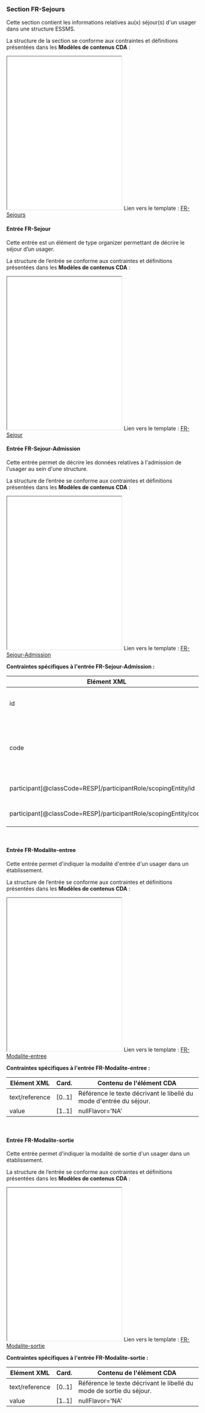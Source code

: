 ### Section FR-Sejours

Cette section contient les informations relatives au(x) séjour(s) d'un usager dans une structure ESSMS.

La structure de la section se conforme aux contraintes et définitions présentées dans les **Modèles de contenus CDA** :

<iframe src="./cda/TDDUI-html/tmp-1.2.250.1.213.1.1.2.249-DYNAMIC.html" height="400" name="FR-Sejours" sandbox="allow-same-origin allow-scripts"></iframe>
Lien vers le template : <a href="./cda/TDDUI-html/tmp-1.2.250.1.213.1.1.2.249-DYNAMIC.html" target="_blank">FR-Sejours</a>

<br>

#### Entrée FR-Sejour

Cette entrée est un élément de type organizer permettant de décrire le séjour d’un usager.

La structure de l’entrée se conforme aux contraintes et définitions présentées dans les **Modèles de contenus CDA** :

<iframe src="./cda/TDDUI-html/tmp-1.2.250.1.213.1.1.3.219-DYNAMIC.html" height="400" name="FR-Sejour" sandbox="allow-same-origin allow-scripts"></iframe>
Lien vers le template : <a href="./cda/TDDUI-html/tmp-1.2.250.1.213.1.1.3.219-DYNAMIC.html" target="_blank">FR-Sejour</a>

<br>

#### Entrée FR-Sejour-Admission

Cette entrée permet de décrire les données relatives à l'admission de l'usager au sein d'une structure.

La structure de l’entrée se conforme aux contraintes et définitions présentées dans les **Modèles de contenus CDA** :

<iframe src="./cda/TDDUI-html/tmp-1.2.250.1.213.1.1.3.218-DYNAMIC.html" height="400" name="FR-Sejour-Admission" sandbox="allow-same-origin allow-scripts"></iframe>
Lien vers le template : <a href="./cda/TDDUI-html/tmp-1.2.250.1.213.1.1.3.218-DYNAMIC.html" target="_blank">FR-Sejour-Admission</a>

**Contraintes spécifiques à l'entrée FR-Sejour-Admission :**

<table id="sejourAdmission">
    <thead>
		<tr>
			<th>Elément XML</th>
			<th>Card.</th>
			<th>Contenu de l'élément CDA</th>
		</tr>
    </thead>
    <tbody>
		<tr id="id">
			<td>id</td>
            <td>[1..1]</td>
			<td><strong>Identifiant unique du séjour</strong><br>L'identifiant se forme en concaténant : 3+FINESS/identifiantLocalUsagerESSMS-SEJOUR-numeroDossier</td>
		</tr>
        <tr id="code">
			<td>code</td>
            <td>[1..1]</td>
			<td>Valeur fixée à : <br>@code = GEN-351 <br>@codeSystem = 1.2.250.1.213.1.1.4.322 <br>@displayName = Établissement ou service social ou médico-social (ESSMS) (optionnel)</td>
		</tr>
		<tr id="participantId">
            <td>participant[@classCode=RESP]/participantRole/scopingEntity/id</td>
            <td>[1..1]</td>
			<td><strong>Identifiant de l'entité juridique responsable du séjour</strong>
			<br>L'identifiant de la structure est requis.</td>
        </tr>
        <tr id="participantStatut">
            <td>participant[@classCode=RESP]/participantRole/scopingEntity/code</td>
            <td>[0..1]</td>
			<td><strong>Entité juridique responsable du séjour</strong><br>Valeur issue du JDV_J100-FinessStatutJuridique-RASS.</td>
        </tr>
    </tbody>
</table>
<br>

#### Entrée FR-Modalite-entree

Cette entrée permet d'indiquer la modalité d'entrée d'un usager dans un établissement.

La structure de l’entrée se conforme aux contraintes et définitions présentées dans les **Modèles de contenus CDA** :

<iframe src="./cda/TDDUI-html/tmp-1.2.250.1.213.1.1.3.48.6-DYNAMIC.html" height="400" name="FR-Modalite-entree" sandbox="allow-same-origin allow-scripts"></iframe>
Lien vers le template : <a href="./cda/TDDUI-html/tmp-1.2.250.1.213.1.1.3.48.6-DYNAMIC.html" target="_blank">FR-Modalite-entree</a>

**Contraintes spécifiques à l'entrée FR-Modalite-entree :**

<table id="modaliteE">
    <thead>
		<tr>
			<th>Elément XML</th>
			<th>Card.</th>
			<th>Contenu de l'élément CDA</th>
		</tr>
    </thead>
    <tbody>
		<tr id="text">
			<td>text/reference</td>
            <td>[0..1]</td>
			<td>Référence le texte décrivant le libellé du mode d'entrée du séjour.</td>
		</tr>
		<tr id="value">
			<td>value</td>
            <td>[1..1]</td>
			<td>nullFlavor='NA'</td>
		</tr>
    </tbody>
</table>
<br>

#### Entrée FR-Modalite-sortie

Cette entrée permet d'indiquer la modalité de sortie d'un usager dans un établissement.

La structure de l’entrée se conforme aux contraintes et définitions présentées dans les **Modèles de contenus CDA** :

<iframe src="./cda/TDDUI-html/tmp-1.2.250.1.213.1.1.3.48.7-DYNAMIC.html" height="400" name="FR-Modalite-sortie" sandbox="allow-same-origin allow-scripts"></iframe>
Lien vers le template : <a href="./cda/TDDUI-html/tmp-1.2.250.1.213.1.1.3.48.7-DYNAMIC.html" target="_blank">FR-Modalite-sortie</a>

**Contraintes spécifiques à l'entrée FR-Modalite-sortie :**

<table id="modaliteS">
    <thead>
		<tr>
			<th>Elément XML</th>
			<th>Card.</th>
			<th>Contenu de l'élément CDA</th>
		</tr>
    </thead>
    <tbody>
		<tr id="text">
			<td>text/reference</td>
            <td>[0..1]</td>
			<td>Référence le texte décrivant le libellé du mode de sortie du séjour.</td>
		</tr>
		<tr id="value">
			<td>value</td>
            <td>[1..1]</td>
			<td>nullFlavor='NA'</td>
		</tr>
    </tbody>
</table>
<br>